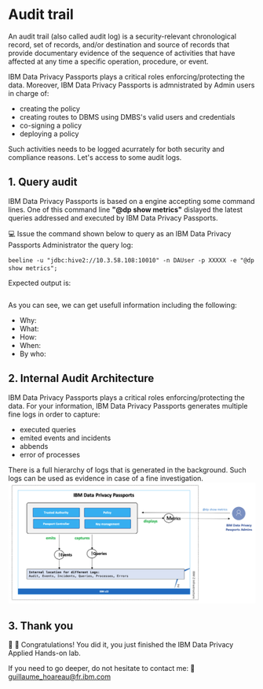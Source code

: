 # Audit trail

An audit trail (also called audit log) is a security-relevant chronological record, set of records, and/or destination and source of records that provide documentary evidence of the sequence of activities that have affected at any time a specific operation, procedure, or event.

IBM Data Privacy Passports plays a critical roles enforcing/protecting the data. 
Moreover, IBM Data Privacy Passports is admnistrated by Admin users in charge of:
* creating the policy
* creating routes to DBMS using DMBS's valid users and credentials
* co-signing a policy
* deploying a policy

Such activities needs to be logged acurrately for both security and compliance reasons. Let's access to some audit logs.

## 1. Query audit

IBM Data Privacy Passports is based on a engine accepting some command lines. One of this command line **"@dp show metrics"** dislayed the latest queries addressed and executed by IBM Data Privacy Passports.

:computer: Issue the command shown below to query as an IBM Data Privacy Passports Administrator the query log:
```
beeline -u "jdbc:hive2://10.3.58.108:10010" -n DAUser -p XXXXX -e "@dp show metrics";
```
Expected output is:

```
```

As you can see, we can get usefull information including the following:
* Why:
* What:
* How:
* When:
* By who:

## 2. Internal Audit Architecture
IBM Data Privacy Passports plays a critical roles enforcing/protecting the data. For your information, IBM Data Privacy Passports generates multiple fine logs in order to capture:
* executed queries
* emited events and incidents
* abbends
* error of processes

There is a full hierarchy of logs that is generated in the background. Such logs can be used as evidence in case of a fine investigation.
![alt-text](https://github.com/guikarai/IBMDPP/blob/master/audit-trail.png?raw=true)

## 3. Thank you
:clap: :metal: Congratulations! You did it, you just finished the IBM Data Privacy Applied Hands-on lab.

If you need to go deeper, do not hesitate to contact me: :email: guillaume_hoareau@fr.ibm.com
